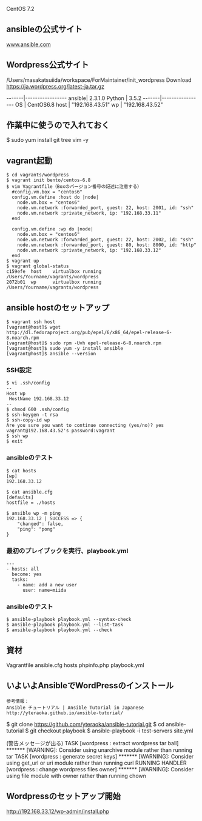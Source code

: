 CentOS 7.2

## ansibleの公式サイト
www.ansible.com

## Wordpress公式サイト
/Users/masakatsuiida/workspace/ForMaintainer/init_wordpress
Download
https://ja.wordpress.org/latest-ja.tar.gz

-------|-----------------
ansible| 2.3.1.0
Python | 3.5.2
-------|-----------------
OS     | CentOS6.8
host   | "192.168.43.51"
wp     | "192.168.43.52"

## 作業中に使うので入れておく
$ sudo yum install git tree vim -y

## vagrant起動
```
$ cd vagrants/wordpress
$ vagrant init bento/centos-6.8
$ vim Vagrantfile（Boxのバージョン番号の記述に注意する）
  #config.vm.box = "centos6"
  config.vm.define :host do |node|
    node.vm.box = "centos6"
    node.vm.network :forwarded_port, guest: 22, host: 2001, id: "ssh"
    node.vm.network :private_network, ip: "192.168.33.11"
  end

  config.vm.define :wp do |node|
    node.vm.box = "centos6"
    node.vm.network :forwarded_port, guest: 22, host: 2002, id: "ssh"
    node.vm.network :forwarded_port, guest: 80, host: 8000, id: "http"
    node.vm.network :private_network, ip: "192.168.33.12"
  end
$ vagrant up
$ vagrant global-status
c159efe  host    virtualbox running  /Users/Yourname/vagrants/wordpress 
2072b01  wp      virtualbox running  /Users/Yourname/vagrants/wordpress 
```

## ansible hostのセットアップ
```
$ vagrant ssh host
[vagrant@host]$ wget http://dl.fedoraproject.org/pub/epel/6/x86_64/epel-release-6-8.noarch.rpm
[vagrant@host]$ sudo rpm -Uvh epel-release-6-8.noarch.rpm
[vagrant@host]$ sudo yum -y install ansible
[vagrant@host]$ ansible --version
```

### SSH設定
```
$ vi .ssh/config
--
Host wp
 HostName 192.168.33.12
--
$ chmod 600 .ssh/config
$ ssh-keygen -t rsa
$ ssh-copy-id wp
Are you sure you want to continue connecting (yes/no)? yes
vagrant@192.168.43.52's password:vagrant
$ ssh wp
$ exit
```

### ansibleのテスト
```
$ cat hosts
[wp]
192.168.33.12
```
```
$ cat ansible.cfg 
[defaults]
hostfile = ./hosts
```
```
$ ansible wp -m ping
192.168.33.12 | SUCCESS => {
    "changed": false, 
    "ping": "pong"
}
```

### 最初のプレイブックを実行、playbook.yml
```
---
- hosts: all
  become: yes
  tasks:
    - name: add a new user
      user: name=miida
```

### ansibleのテスト
```
$ ansible-playbook playbook.yml --syntax-check
$ ansible-playbook playbook.yml --list-task
$ ansible-playbook playbook.yml --check
```

## 資材
Vagrantfile
ansible.cfg
hosts
phpinfo.php
playbook.yml

##  いよいよAnsibleでWordPressのインストール
	参考情報：
	Ansible チュートリアル | Ansible Tutorial in Japanese
	http://yteraoka.github.io/ansible-tutorial/

$ git clone https://github.com/yteraoka/ansible-tutorial.git
$ cd ansible-tutorial
$ git checkout playbook
$ ansible-playbook -i test-servers site.yml

(警告メッセージが出る)
TASK [wordpress : extract wordpress tar ball] *******
 [WARNING]: Consider using unarchive module rather than running tar
TASK [wordpress : generate secret keys] *******
 [WARNING]: Consider using get_url or uri module rather than running curl
RUNNING HANDLER [wordpress : change wordpress files owner] *******
 [WARNING]: Consider using file module with owner rather than running chown

## Wordpressのセットアップ開始
http://192.168.33.12/wp-admin/install.php
